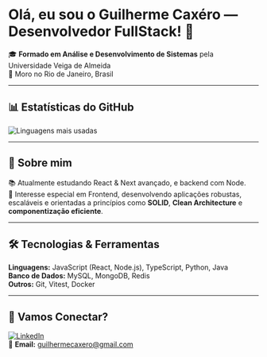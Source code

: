 # Olá, eu sou o Guilherme Caxéro — Desenvolvedor FullStack! 👋


🎓 **Formado em Análise e Desenvolvimento de Sistemas** pela Universidade Veiga de Almeida  
📍 Moro no Rio de Janeiro, Brasil  

---

## 📊 Estatísticas do GitHub

![Linguagens mais usadas](https://github-readme-stats.vercel.app/api/top-langs/?username=guicaxero&layout=compact&theme=radical)

---

## 🧠 Sobre mim

📚 Atualmente estudando React & Next avançado, e backend com Node.  
🎯 Interesse especial em Frontend, desenvolvendo aplicações robustas, escaláveis e orientadas a princípios como **SOLID**, **Clean Architecture** e **componentização eficiente**.

---

## 🛠️ Tecnologias & Ferramentas

**Linguagens:** JavaScript (React, Node.js), TypeScript, Python, Java  
**Banco de Dados:** MySQL, MongoDB, Redis  
**Outros:** Git, Vitest, Docker

---

## 🤝 Vamos Conectar?

[![LinkedIn](https://img.shields.io/badge/LinkedIn-blue?style=flat&logo=linkedin)](https://linkedin.com/in/guicaxero)  
📧 **Email:** guilhermecaxero@gmail.com

